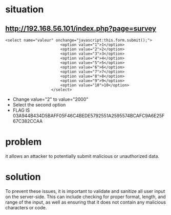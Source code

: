 # situation

## http://192.168.56.101/index.php?page=survey


```
<select name="valeur" onchange="javascript:this.form.submit();">
						<option value="1">1</option>
						<option value="2">2</option>
						<option value="3">3</option>
						<option value="4">4</option>
						<option value="5">5</option>
						<option value="6">6</option>
						<option value="7">7</option>
						<option value="8">8</option>
						<option value="9">9</option>
						<option value="10">10</option>
					</select>
```
- Change value="2" to value="2000"
- Select the second option
- FLAG IS 03A944B434D5BAFF05F46C4BEDE5792551A2595574BCAFC9A6E25F67C382CCAA

# problem

 it allows an attacker to potentially submit malicious or unauthorized data.

 # solution

 To prevent these issues, it is important to validate and sanitize all user input on the server-side. This can include checking for proper format, length, and range of the input, as well as ensuring that it does not contain any malicious characters or code. 
